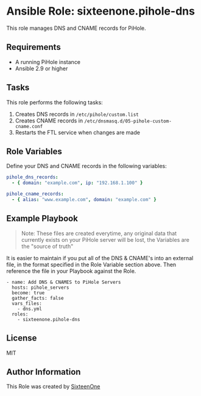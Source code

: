 # Ansible Role: sixteenone.pihole-dns

This role manages DNS and CNAME records for PiHole.

## Requirements

- A running PiHole instance
- Ansible 2.9 or higher

## Tasks
This role performs the following tasks:

1. Creates DNS records in `/etc/pihole/custom.list`
2. Creates CNAME records in `/etc/dnsmasq.d/05-pihole-custom-cname.conf`
3. Restarts the FTL service when changes are made

## Role Variables

Define your DNS and CNAME records in the following variables:

```yaml
pihole_dns_records:
  - { domain: "example.com", ip: "192.168.1.100" }

pihole_cname_records:
  - { alias: "www.example.com", domain: "example.com" }
```

## Example Playbook

> Note: These files are created everytime, any original data that currently exists on your PiHole server will be lost, the Variables are the "source of truth"

It is easier to maintain if you put all of the DNS & CNAME's into an external file, in the format specified in the Role Variable section above. Then reference the file in your Playbook against the Role.

```
- name: Add DNS & CNAMES to PiHole Servers
  hosts: pihole_servers
  become: true
  gather_facts: false
  vars_files:
    - dns.yml
  roles:
    - sixteenone.pihole-dns
```

## License

MIT

## Author Information

This Role was created by [SixteenOne](https://twitter.com/sixteenone)